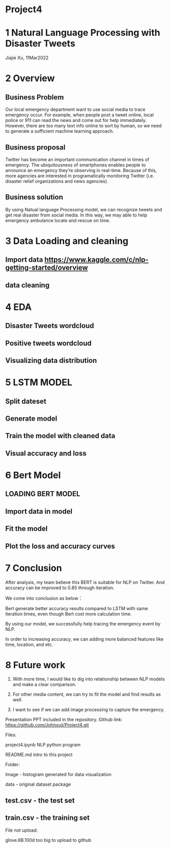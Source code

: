 # Project4
# 1  Natural Language Processing with Disaster Tweets
Jiajie Xu, 11Mar2022

# 2 Overview

## Business Problem
Our local emergency department want to use social media to trace emergency occur. For example, when people post a tweet online, local police or 911 can read the news and come out for help immediately. However, there are too many text info online to sort by human, so we need to generate a sufficient machine learning approach. 
## Business proposal
Twitter has become an important communication channel in times of emergency.
The ubiquitousness of smartphones enables people to announce an emergency they’re observing in real-time. Because of this, more agencies are interested in programatically monitoring Twitter (i.e. disaster relief organizations and news agencies).
## Business solution
By using Natual language Processing model, we can recognize tweets and get real disaster from social media. In this way, we may able to help emergency ambulance locate and rescue on time. 

# 3 Data Loading and cleaning

## Import data https://www.kaggle.com/c/nlp-getting-started/overview
## data cleaning

# 4 EDA
## Disaster Tweets wordcloud 
## Positive tweets wordcloud
## Visualizing data distribution

# 5 LSTM MODEL
## Split dateset
## Generate model
## Train the model with cleaned data
## Visual accuracy and loss

# 6 Bert Model
## LOADING BERT MODEL
## Import data in model
## Fit the model
## Plot the loss and accuracy curves 

# 7 Conclusion
After analysis, my team believe this BERT is suitable for NLP on Twitter. And accuracy can be improved to 0.85 through iteration.​

We come into conclusion as below：​

Bert generate better accuracy results compared to LSTM with same iteration times, even though Bert cost more calculation time.​

By using our model, we successfully help tracing the emergency event by NLP. ​

In order to increasing accuracy, we can adding more balanced features like time, location, and etc.

# 8 Future work
1. With more time, I would like to dig into relationship between NLP models and make a  clear comparison.​

2. For other media content, we can try to fit the model and find results as well.​

3. I want to see if we can add image processing to capture the emergency.



Presentation PPT included in the repository.
Github link: https://github.com/Johnxujj/Project4.git

Files:

project4.ipynb NLP python program

README.md intro to this project

Folder:

Image - histogram generated for data visualization

data - original dataset package

## test.csv - the test set

## train.csv - the training set

File not upload:

glove.6B.100d too big to upload to github

